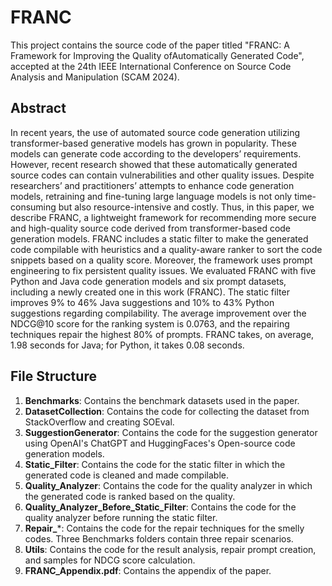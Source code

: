 # FRANC
This project contains the source code of the paper titled "FRANC: A Framework for Improving the Quality ofAutomatically Generated Code", accepted at the 24th IEEE International Conference on Source Code Analysis and Manipulation (SCAM 2024).

## Abstract
In recent years, the use of automated source code generation utilizing transformer-based generative models has grown in popularity. These models can generate code according to the developers’ requirements. However, recent research showed that these automatically generated source codes can contain vulnerabilities and other quality issues. Despite researchers’ and practitioners’ attempts to enhance code generation models, retraining and fine-tuning large language models is not only time-consuming but also resource-intensive and costly. Thus, in this paper, we describe FRANC, a lightweight framework for recommending more secure and high-quality source code derived from transformer-based code generation models. FRANC includes a static filter to make the generated code compilable with heuristics and a quality-aware ranker to sort the code snippets based on a quality score. Moreover, the framework uses prompt engineering to fix persistent quality issues. We evaluated FRANC with five Python and Java code generation models and six prompt datasets, including a newly created one in this work (FRANC). The static filter improves 9% to 46% Java suggestions and 10% to 43% Python suggestions regarding compilability. The average improvement over the NDCG@10 score for the ranking system is 0.0763, and the repairing techniques repair the highest 80% of prompts. FRANC takes, on average, 1.98 seconds for Java; for Python, it takes 0.08 seconds.

## File Structure

1. **Benchmarks**: Contains the benchmark datasets used in the paper.
2. **DatasetCollection**: Contains the code for collecting the dataset from StackOverflow and creating SOEval.
3. **SuggestionGenerator**: Contains the code for the suggestion generator using OpenAI's ChatGPT and HuggingFaces's Open-source code generation models. 
4. **Static_Filter**: Contains the code for the static filter in which the generated code is cleaned and made compilable.
5. **Quality_Analyzer**: Contains the code for the quality analyzer in which the generated code is ranked based on the quality.
6. **Quality_Analyzer_Before_Static_Filter**: Contains the code for the quality analyzer before running the static filter.
7. **Repair_***: Contains the code for the repair techniques for the smelly codes. Three Benchmarks folders contain three repair scenarios.
8. **Utils**: Contains the code for the result analysis, repair prompt creation, and samples for NDCG score calculation.
9.  **FRANC_Appendix.pdf**: Contains the appendix of the paper.
 